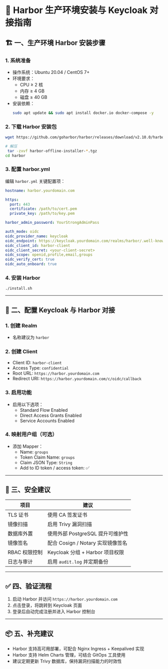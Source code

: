 # 🚀 Harbor 生产环境安装与 Keycloak 对接指南

## 🏗️ 一、生产环境 Harbor 安装步骤

### 1. 系统准备
- 操作系统：Ubuntu 20.04 / CentOS 7+
- 环境要求：
  - CPU ≥ 2 核
  - 内存 ≥ 4 GB
  - 磁盘 ≥ 40 GB
- 安装依赖：
  ```bash
  sudo apt update && sudo apt install docker.io docker-compose -y
  ```

### 2. 下载 Harbor 安装包
```bash
wget https://github.com/goharbor/harbor/releases/download/v2.10.0/harbor-offline-installer-v2.10.0.tgz

# 解压
 tar -zxvf harbor-offline-installer-*.tgz
cd harbor
```

### 3. 配置 harbor.yml
编辑 `harbor.yml` 关键配置项：
```yaml
hostname: harbor.yourdomain.com

https:
  port: 443
  certificate: /path/to/cert.pem
  private_key: /path/to/key.pem

harbor_admin_password: YourStrongAdminPass

auth_mode: oidc
oidc_provider_name: keycloak
oidc_endpoint: https://keycloak.yourdomain.com/realms/harbor/.well-known/openid-configuration
oidc_client_id: harbor-client
oidc_client_secret: <your-client-secret>
oidc_scope: openid,profile,email,groups
oidc_verify_cert: true
oidc_auto_onboard: true
```

### 4. 安装 Harbor
```bash
./install.sh
```

---

## 🧩 二、配置 Keycloak 与 Harbor 对接

### 1. 创建 Realm
- 名称建议为 `harbor`

### 2. 创建 Client
- Client ID: `harbor-client`
- Access Type: `confidential`
- Root URL: `https://harbor.yourdomain.com`
- Redirect URI: `https://harbor.yourdomain.com/c/oidc/callback`

### 3. 启用功能
- 启用以下选项：
  - Standard Flow Enabled
  - Direct Access Grants Enabled
  - Service Accounts Enabled

### 4. 映射用户组（可选）
- 添加 Mapper：
  - Name: `groups`
  - Token Claim Name: `groups`
  - Claim JSON Type: `String`
  - Add to ID token / access token: ✅

---

## 🔐 三、安全建议

| 项目               | 建议                                               |
|--------------------|----------------------------------------------------|
| TLS 证书           | 使用 CA 签发证书                                   |
| 镜像扫描           | 启用 Trivy 漏洞扫描                                |
| 数据库外置         | 使用外部 PostgreSQL 提升可维护性                  |
| 镜像签名           | 配合 Cosign / Notary 实现镜像签名                  |
| RBAC 权限控制      | Keycloak 分组 + Harbor 项目权限                    |
| 日志与审计         | 启用 `audit.log` 并定期备份                        |

---

## ✅ 四、验证流程
1. 启动 Harbor 并访问 `https://harbor.yourdomain.com`
2. 点击登录，将跳转到 Keycloak 页面
3. 登录后自动完成注册并进入 Harbor 控制台

---

## 📦 五、补充建议
- Harbor 支持高可用部署，可配合 Nginx Ingress + Keepalived 实现
- Harbor 支持 Helm Charts 管理，可结合 GitOps 工具使用
- 建议定期更新 Trivy 数据库，保持漏洞扫描能力的时效性
